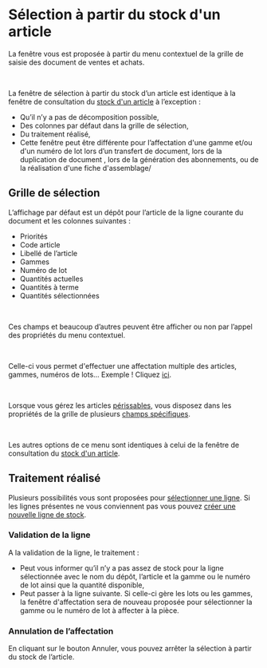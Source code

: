 # Sélection à partir du stock d'un article


La fenêtre vous est proposée à partir du menu contextuel de la grille 
 de saisie des document de ventes et achats.


 


La fenêtre de sélection à partir du stock d’un article est identique 
 à la fenêtre de consultation du [stock 
 d'un article](../../../../Stocks/Stock/1-1/Stock.md) à l’exception :


* Qu’il n’y a pas 
 de décomposition possible,
* Des colonnes par 
 défaut dans la grille de sélection,
* Du traitement réalisé,
* Cette fenêtre peut 
 être différente pour l’affectation d'une gamme et/ou d'un numéro de 
 lot lors d’un transfert de document, lors de la duplication de document 
 , lors de la génération des abonnements, ou de la réalisation d'une 
 fiche d'assemblage/


## Grille de sélection


L’affichage par défaut est un dépôt pour l’article de la ligne courante 
 du document et les colonnes suivantes :


* Priorités
* Code article
* Libellé de l’article
* Gammes
* Numéro de lot
* Quantités actuelles
* Quantités à terme
* Quantités sélectionnées


 


Ces champs et beaucoup d’autres peuvent être afficher ou non par l’appel 
 des propriétés du menu contextuel.


 


Celle-ci vous permet d'effectuer une affectation multiple des articles, gammes, numéros 
 de lots… Exemple 
 ! Cliquez [ici](../../../../Achats/Documents/TransfertDuplicationDocument/4/ExempleAffectationGammeLot.md).


 


Lorsque vous gérez les articles [périssables](../../../../Stocks/NumerosLots/Trier/ArticlePerissable.md), vous 
 disposez dans les propriétés de la grille de plusieurs [champs 
 spécifiques](../../../../Stocks/NumerosLots/Trier/Champs_disponibles_pour_la_gestion_de_la_p_remption.md).


 


Les autres options de ce menu sont identiques à celui de la fenêtre 
 de consultation du [stock 
 d'un article](../../../../Stocks/Stock/1-1/Stock.md).


## Traitement réalisé


Plusieurs possibilités vous sont proposées pour [sélectionner 
 une ligne](SelectionPartirStockArticle.md). Si les lignes présentes ne vous conviennent pas vous pouvez 
 [créer 
 une nouvelle ligne de stock](../../../../Stocks/Trier/CreationLigneStockArticle.md).


### Validation de la ligne


A la validation de la ligne, le traitement :


* Peut vous informer 
 qu’il n’y a pas assez de stock pour la ligne sélectionnée avec le 
 nom du dépôt, l’article et la gamme ou le numéro de lot ainsi que 
 la quantité disponible,
* Peut passer à la 
 ligne suivante. Si celle-ci gère les lots ou les gammes, la fenêtre 
 d'affectation sera de nouveau proposée pour sélectionner la gamme 
 ou le numéro de lot à affecter à la pièce.


### Annulation de l’affectation


En cliquant sur le bouton Annuler, vous pouvez arrêter la sélection 
 à partir du stock de l’article.


